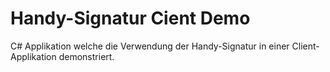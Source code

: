 # Handy-Signatur Cient Demo 

C# Applikation welche die Verwendung der Handy-Signatur in einer Client-Applikation demonstriert.   

